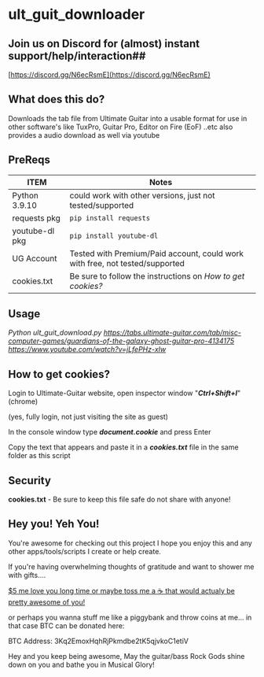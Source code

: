 # ult_guit_downloader

## Join us on Discord for (almost) instant support/help/interaction##
[https://discord.gg/N6ecRsmE](https://discord.gg/N6ecRsmE)

## What does this do? ##
Downloads the tab file from Ultimate Guitar into a usable format for use in other software's like TuxPro, Guitar Pro, Editor on Fire (EoF) ..etc also provides a audio download as well via youtube

## PreReqs ##
| ITEM          | Notes                                                             |
| ------------- | ----------------------------------------------------------------- |
| Python 3.9.10 | could work with other versions, just not tested/supported |
| requests pkg | ```````pip install requests``````` |
| youtube-dl pkg | ```````pip install youtube-dl``````` |
| UG Account | Tested with Premium/Paid account, could work with free, not tested/supported |
| cookies.txt | Be sure to follow the instructions on *How to get cookies?* |

## Usage ## 
  *Python ult_guit_download.py https://tabs.ultimate-guitar.com/tab/misc-computer-games/guardians-of-the-galaxy-ghost-guitar-pro-4134175 https://www.youtube.com/watch?v=jLfePHz-xIw*
  
## How to get cookies? ##
  Login to Ultimate-Guitar website, open inspector window "***Ctrl+Shift+I***" (chrome)
  
  (yes, fully login, not just visiting the site as guest)
  
  In the console window type ***document.cookie*** and press Enter
  
  Copy the text that appears and paste it in a ***cookies.txt*** file in the same folder as this script

## Security ##
  **cookies.txt** - Be sure to keep this file safe do not share with anyone!

## Hey you! Yeh You! ##
You're awesome for checking out this project I hope you enjoy this and any other apps/tools/scripts I create or help create.  

If you're having overwhelming thoughts of gratitude and want to shower me with gifts.... 

[$5 me love you long time or maybe toss me a ☕ that would actualy be pretty awesome of you!](https://www.buymeacoffee.com/Alzeric) 

or perhaps you wanna stuff me like a piggybank and throw coins at me... in that case BTC can be donated here: 

BTC Address: 3Kq2EmoxHqhRjPkmdbe2tK5qjvkoC1etiV

Hey and you keep being awesome, May the guitar/bass Rock Gods shine down on you and bathe you in Musical Glory!
